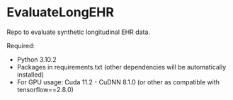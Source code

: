 # EvaluateLongEHR
Repo to evaluate synthetic longitudinal EHR data.

Required:
- Python 3.10.2
- Packages in requirements.txt (other dependencies will be automatically installed)
- For GPU usage: Cuda 11.2 - CuDNN 8.1.0 (or other as compatible with tensorflow==2.8.0)
